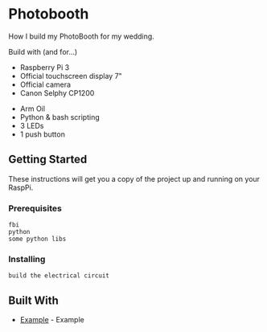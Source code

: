 # Photobooth

How I build my PhotoBooth for my wedding.

Build with (and for...)
* Raspberry Pi 3
* Official touchscreen display 7"
* Official camera
* Canon Selphy CP1200
- Arm Oil
- Python & bash scripting
- 3 LEDs
- 1 push button

## Getting Started

These instructions will get you a copy of the project up and running on your RaspPi.

### Prerequisites

```
fbi
python
some python libs
```

### Installing

```
build the electrical circuit
```

## Built With

* [Example](http://sn4ky.net) - Example
